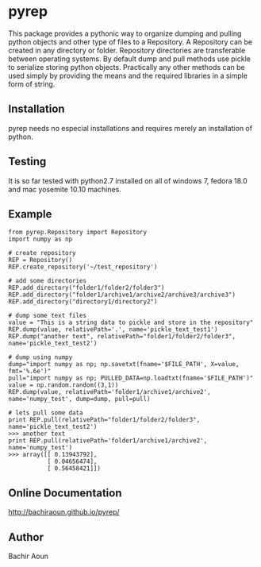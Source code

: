 # pyrep
This package provides a pythonic way to organize dumping and pulling python objects and other type of files to a Repository. A Repository can be created in any directory or folder. Repository directories are transferable between operating systems. By default dump and pull methods use pickle to serialize storing python objects. Practically any other methods can be used simply by providing the means and the required libraries in a simple form of string.  

## Installation
pyrep needs no especial installations and requires merely an installation of python.

## Testing
It is so far tested with python2.7 installed on all of windows 7, fedora 18.0 and mac yosemite 10.10 machines.

## Example

```
from pyrep.Repository import Repository
import numpy as np

# create repository
REP = Repository()
REP.create_repository('~/test_repository')

# add some directories
REP.add_directory("folder1/folder2/folder3")
REP.add_directory("folder1/archive1/archive2/archive3/archive3")
REP.add_directory("directory1/directory2")

# dump some text files
value = "This is a string data to pickle and store in the repository"
REP.dump(value, relativePath='.', name='pickle_text_test1')
REP.dump("another text", relativePath="folder1/folder2/folder3", name='pickle_text_test2')

# dump using numpy
dump="import numpy as np; np.savetxt(fname='$FILE_PATH', X=value, fmt='%.6e')"
pull="import numpy as np; PULLED_DATA=np.loadtxt(fname='$FILE_PATH')"
value = np.random.random((3,1))
REP.dump(value, relativePath='folder1/archive1/archive2', name='numpy_test', dump=dump, pull=pull)

# lets pull some data
print REP.pull(relativePath="folder1/folder2/folder3", name='pickle_text_test2')
>>> another text
print REP.pull(relativePath='folder1/archive1/archive2', name='numpy_test')
>>> array([[ 0.13943792],
           [ 0.04656474],
           [ 0.56458421]])
```

## Online Documentation
http://bachiraoun.github.io/pyrep/

## Author
Bachir Aoun





